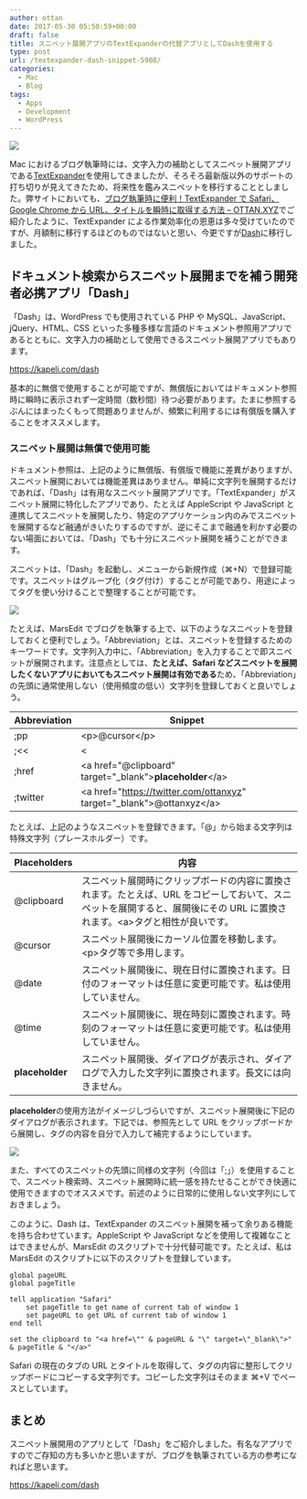 ```yaml
---
author: ottan
date: 2017-05-30 05:50:59+00:00
draft: false
title: スニペット展開アプリのTextExpanderの代替アプリとしてDashを使用する
type: post
url: /textexpander-dash-snippet-5908/
categories:
  - Mac
  - Blog
tags:
  - Apps
  - Development
  - WordPress
---
```


![](/images/2017/05/170530-592cff148d6b6.jpg)

Mac におけるブログ執筆時には、文字入力の補助としてスニペット展開アプリである[TextExpander](https://smilesoftware.com/textexpander)を使用してきましたが、そろそろ最新版以外のサポートの打ち切りが見えてきたため、将来性を鑑みスニペットを移行することとしました。弊サイトにおいても、[ブログ執筆時に便利！TextExpander で Safari、Google Chrome から URL、タイトルを瞬時に取得する方法 – OTTAN.XYZ](/textexpander-safari-googlechrome-730/)でご紹介したように、TextExpander による作業効率化の恩恵は多々受けていたのですが、月額制に移行するほどのものではないと思い、今更ですが[Dash](https://kapeli.com/dash)に移行しました。

## ドキュメント検索からスニペット展開までを補う開発者必携アプリ「Dash」

「Dash」は、WordPress でも使用されている PHP や MySQL、JavaScript、jQuery、HTML、CSS といった多種多様な言語のドキュメント参照用アプリであるとともに、文字入力の補助として使用できるスニペット展開アプリでもあります。

https://kapeli.com/dash

基本的に無償で使用することが可能ですが、無償版においてはドキュメント参照時に瞬時に表示されず一定時間（数秒間）待つ必要があります。たまに参照するぶんにはまったくもって問題ありませんが、頻繁に利用するには有償版を購入することをオススメします。

### スニペット展開は無償で使用可能

ドキュメント参照は、上記のように無償版、有償版で機能に差異がありますが、スニペット展開においては機能差異はありません。単純に文字列を展開するだけであれば、「Dash」は有用なスニペット展開アプリです。「TextExpander」がスニペット展開に特化したアプリであり、たとえば AppleScript や JavaScript と連携してスニペットを展開したり、特定のアプリケーション内のみでスニペットを展開するなど融通がきいたりするのですが、逆にそこまで融通を利かす必要のない場面においては、「Dash」でも十分にスニペット展開を補うことができます。

スニペットは、「Dash」を起動し、メニューから新規作成（⌘+N）で登録可能です。スニペットはグループ化（タグ付け）することが可能であり、用途によってタグを使い分けることで整理することが可能です。

![](/images/2017/05/170530-592d042d4c9d6.png)

たとえば、MarsEdit でブログを執筆する上で、以下のようなスニペットを登録しておくと便利でしょう。「Abbreviation」とは、スニペットを登録するためのキーワードです。文字列入力中に、「Abbreviation」を入力することで即スニペットが展開されます。注意点としては、**たとえば、Safari などスニペットを展開したくないアプリにおいてもスニペット展開は有効である**ため、「Abbreviation」の先頭に通常使用しない（使用頻度の低い）文字列を登録しておくと良いでしょう。

| Abbreviation | Snippet                                                                           |
| ------------ | --------------------------------------------------------------------------------- |
| ;pp          | &lt;p&gt;@cursor&lt;/p&gt;                                                        |
| ;<<          | &lt;                                                                              |
| ;href        | &lt;a href="@clipboard" target="\_blank"&gt;**placeholder**&lt;/a&gt;             |
| ;twitter     | &lt;a href="https://twitter.com/ottanxyz" target="\_blank"&gt;@ottanxyz&lt;/a&gt; |

たとえば、上記のようなスニペットを登録できます。「@」から始まる文字列は特殊文字列（プレースホルダー）です。

| Placeholders    | 内容                                                                                                                                                                             |
| --------------- | -------------------------------------------------------------------------------------------------------------------------------------------------------------------------------- |
| @clipboard      | スニペット展開時にクリップボードの内容に置換されます。たとえば、URL をコピーしておいて、スニペットを展開すると、展開後にその URL に置換されます。&lt;a&gt;タグと相性が良いです。 |
| @cursor         | スニペット展開後にカーソル位置を移動します。&lt;p&gt;タグ等で多用します。                                                                                                        |
| @date           | スニペット展開後に、現在日付に置換されます。日付のフォーマットは任意に変更可能です。私は使用していません。                                                                       |
| @time           | スニペット展開後に、現在時刻に置換されます。時刻のフォーマットは任意に変更可能です。私は使用していません。                                                                       |
| **placeholder** | スニペット展開後、ダイアログが表示され、ダイアログで入力した文字列に置換されます。長文には向きません。                                                                           |

**placeholder**の使用方法がイメージしづらいですが、スニペット展開後に下記のダイアログが表示されます。下記では、参照先として URL をクリップボードから展開し、タグの内容を自分で入力して補完するようにしています。

![](/images/2017/05/170530-592d06d154534.png)

また、すべてのスニペットの先頭に同様の文字列（今回は「;」）を使用することで、スニペット検索時、スニペット展開時に統一感を持たせることができ快適に使用できますのでオススメです。前述のように日常的に使用しない文字列にしておきましょう。

このように、Dash は、TextExpander のスニペット展開を補って余りある機能を持ち合わせています。AppleScript や JavaScript などを使用して複雑なことはできませんが、MarsEdit のスクリプトで十分代替可能です。たとえば、私は MarsEdit のスクリプトに以下のスクリプトを登録しています。

    global pageURL
    global pageTitle

    tell application "Safari"
    	set pageTitle to get name of current tab of window 1
    	set pageURL to get URL of current tab of window 1
    end tell

    set the clipboard to "<a href=\"" & pageURL & "\" target=\"_blank\">" & pageTitle & "</a>"

Safari の現在のタブの URL とタイトルを取得して、<a>タグの内容に整形してクリップボードにコピーする文字列です。コピーした文字列はそのまま ⌘+V でペースとしています。

## まとめ

スニペット展開用のアプリとして「Dash」をご紹介しました。有名なアプリですのでご存知の方も多いかと思いますが、ブログを執筆されている方の参考になればと思います。

https://kapeli.com/dash
